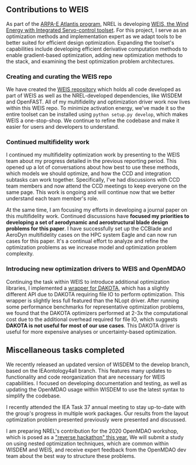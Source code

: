 ## Contributions to WEIS

As part of the [ARPA-E Atlantis program](https://arpa-e.energy.gov/?q=arpa-e-programs/atlantis), NREL is developing [WEIS, the Wind Energy with Integrated Servo-control toolset](https://www.nrel.gov/news/program/2019/best-of-both-worlds.html).
For this project, I serve as an optimization methods and implementation expert as we adapt tools to be better suited for efficient design optimization.
Expanding the toolset's capabilities include developing efficient derivative computation methods to enable gradient-based optimization, adding new optimization methods to the stack, and examining the best optimization problem architectures.

### Creating and curating the WEIS repo

We have created the [WEIS repository](https://github.com/WISDEM/WEIS) which holds all code developed as part of WEIS as well as the NREL-developed dependencies, like WISDEM and OpenFAST.
All of my multifidelity and optimization driver work now lives within this WEIS repo.
To minimize activation energy, we've made it so the entire toolset can be installed using `python setup.py develop`, which makes WEIS a one-stop-shop.
We continue to refine the codebase and make it easier for users and developers to understand.

### Continued multifidelity work

I continued my multifidelity optimization work by presenting to the WEIS team about my progress detailed in the previous reporting period.
This opened up a lot of conversations about how best to use these methods, which models we should optimize, and how the CCD and integration subtasks can work together.
Specifically, I've had discussions with CCD team members and now attend the CCD meetings to keep everyone on the same page.
This work is ongoing and will continue now that we better understand each team member's role.

At the same time, I am focusing my efforts in developing a journal paper on this multifidelity work.
Continued discussions have **focused my priorities to developing a set of aerodynamic and aerostructural blade design problems for this paper**.
I have successfully set up the CCBlade and AeroDyn multifidelity cases on the HPC system Eagle and can now run cases for this paper.
It's a continual effort to analyze and refine the optimization problems as we increase model and optimization problem complexity.

### Introducing new optimization drivers to WEIS and OpenMDAO

Continuing the task within WEIS to introduce additional optimization libraries, I implemented a [wrapper for DAKOTA](https://github.com/WISDEM/WEIS/blob/master/weis/optimization_drivers/dakota_driver.py), which has a slightly different API due to DAKOTA requiring file IO to perform optimization.
This wrapper is slightly less full featured than the NLopt driver.
After running some performance benchmarks for representative optimization problems, we found that the DAKOTA optimizers performed at 2-3x the computational cost due to the additional overhead required for file IO, which suggests **DAKOTA is not useful for most of our use cases**.
This DAKOTA driver is useful for more expensive analyses or uncertainty-based optimization.


## Miscellaneous tasks completed

We recently released an updated version of WISDEM to the develop branch, based on the IEAontology4all branch.
This features many updates to functionality and code reorganization that are necessary for WEIS capabilities.
I focused on developing documentation and testing, as well as updating the OpenMDAO usage within WISDEM to use the latest syntax to simplify the codebase.

I recently attended the IEA Task 37 annual meeting to stay up-to-date with the group's progress in multiple work packages.
Our results from the layout optimization problem presented previously were presented and discussed.

I am preparing NREL's contribution for the 2020 OpenMDAO workshop, which is posed as a ["reverse hackathon" this year.](https://openmdao.org/2020-openmdao-reverse-hackathon/)
We will submit a study on using nested optimization techniques, which are common within WISDEM and WEIS, and receive expert feedback from the OpenMDAO dev team about the best way to structure these problems.
